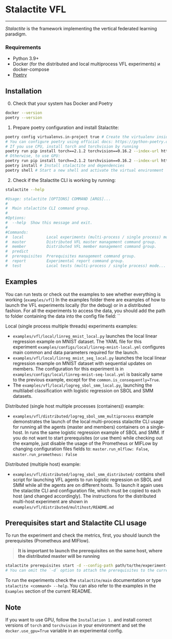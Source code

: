 # Stalactite VFL
___

_Stalactite_ is the framework implementing the vertical federated learning paradigm. 

### Requirements
- Python 3.9+
- Docker (for the distributed and local multiprocess VFL experiments) и docker-compose
- [Poetry](https://python-poetry.org/docs/#installing-with-pipx) 

## Installation
0. Check that your system has Docker and Poetry
```bash
docker --version
poetry --version
```
1. Prepare poetry configuration and install Stalactite:
```bash
poetry config virtualenvs.in-project true # Create the virtualenv inside the project’s root directory.
# You can configure poetry using official docs: https://python-poetry.org/docs/configuration/
# If you use CPU, install torch and torchvision by running
poetry run pip install torch==2.1.2 torchvision==0.16.2 --index-url https://download.pytorch.org/whl/cpu
# Otherwise, to use GPU:
poetry run pip install torch==2.1.2 torchvision==0.16.2 --index-url https://download.pytorch.org/whl/cu121
poetry install # Install stalactite and dependencies
poetry shell # Start a new shell and activate the virtual environment
```
2. Check if the Stalactite CLI is working by running:
```bash
stalactite --help

#Usage: stalactite [OPTIONS] COMMAND [ARGS]...
#
#  Main stalactite CLI command group.
#
#Options:
#  --help  Show this message and exit.
#
#Commands:
#  local          Local experiments (multi-process / single process) mode...
#  master         Distributed VFL master management command group.
#  member         Distributed VFL member management command group.
#  predict
#  prerequisites  Prerequisites management command group.
#  report         Experimental report command group.
#  test           Local tests (multi-process / single process) mode...
```

## Examples 
You can run tests or check out the examples to see whether everything is working (`examples/vfl`)
 In the examples folder there are examples of how to launch the VFL experiments locally (for the debug)
or in a distributed fashion.
For all the experiments to access the data, you should add the path to folder containing the
data into the config file field: ``

Local (single process multiple threads) experiments examples:
- `examples/vfl/local/linreg_mnist_local.py` launches the local linear regression example on MNIST dataset.
The YAML file for this experiment `examples/configs/local/linreg-mnist-local.yml` configures main common and data 
parameters required for the launch. 
- `examples/vfl/local/linreg_mnist_seq_local.py` launches the local linear regression example on MNIST dataset with 
sequential updates on members. The configuration for this experiment is in 
`examples/configs/local/linreg-mnist-seq-local.yml` is basically same to the previous example, except for the 
`common.is_consequently=True`.
- The `examples/vfl/local/logreg_sbol_smm_local.py`, launching the multilabel classification with 
logistic regression on SBOL and SMM datasets.

Distributed (single host multiple processes (containers)) example:
- `examples/vfl/distributed/logreg_sbol_smm_multiprocess` example demonstrates the launch of the local multi-process 
stalactite CLI usage for running all the agents (master and members) containers on a single-host. 
In runs the same logistic regression example of SBOL and SMM. If you do not want 
to start prerequisites (or use them) while checking out the example, just disable the usage of the Prometheus or MlFLow by
changing configuration files fields to: `master.run_mlflow: False`, `master.run_prometheus: False`

Distributed (multiple host) example:
- `examples/vfl/distributed/logreg_sbol_smm_distributed/` contains shell script for launching VFL agents to run 
logistic regression on SBOL and SMM while all the agents are on different hosts. To launch it again uses the 
stalactite CLI and configuration file, which must be copied to each host (and changed accordingly).
The instructions for the distributed multi-host experiment are shown in `examples/vfl/distributed/multihost/README.md`
  
## Prerequisites start and Stalactite CLI usage
To run the experiment and check the metrics, first, you should launch the prerequisites (Prometheus and MlFlow).
> **It is important to launch the prerequisites on the same host, where the distributed master will be running**

```bash
stalactite prerequisites start -d --config-path path/to/the/experiment-config.yml
# You can omit the `-d` option to attach the prerequisites to the current terminal
```

To run the experiments check the `stalactite/main` documentation or type `stalactite <command> --help`. You can also 
refer to the examples in the `Examples` section of the current README.

## Note
If you want to use GPU, follow the `Installation 1.` and install correct versions of `torch` and `torchvision` in your 
environment and set the `docker.use_gpu=True` variable in an experimental config. 